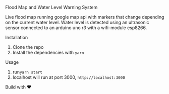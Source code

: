 Flood Map and Water Level Warning System

Live flood map running google map api with markers that change depending on the current water level. Water level is detected using an ultrasonic sensor connected to an arduino uno r3 with a wifi-module esp8266.

Installation
1. Clone the repo
2. Install the dependencies with `yarn`

Usage
1. run`yarn start` 
2. localhost will run at port 3000, `http://localhost:3000`

Build with ♥️
